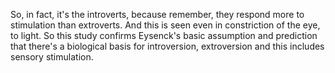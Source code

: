 So, in fact, it's the introverts, because remember, they respond more to
stimulation than extroverts. And this is seen even in constriction of the eye,
to light. So this study confirms Eysenck's basic assumption and prediction that
there's a biological basis for introversion, extroversion and this includes
sensory stimulation.
